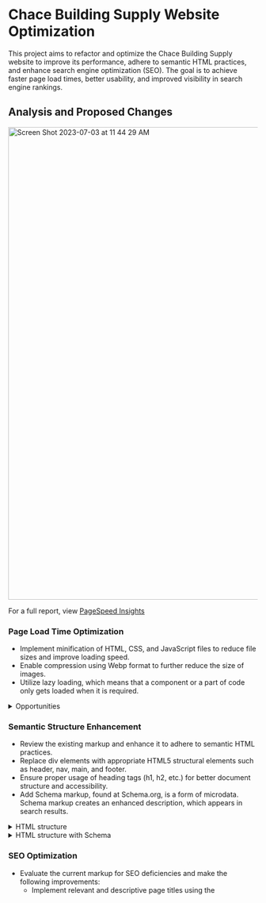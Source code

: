 # Chace Building Supply Website Optimization

This project aims to refactor and optimize the Chace Building Supply website to improve its performance, adhere to semantic HTML practices, and enhance search engine optimization (SEO). The goal is to achieve faster page load times, better usability, and improved visibility in search engine rankings.

## Analysis and Proposed Changes

<img width="953" alt="Screen Shot 2023-07-03 at 11 44 29 AM" src="https://github.com/nicolenam/chace-builder-supply-website/assets/58302337/b7aff2cb-9100-4722-b123-948e5e156c77">

For a full report, view [PageSpeed Insights](https://pagespeed.web.dev/analysis/https-www-chacebuildingsupply-com/hbjy7uagdw?form_factor=desktop)

### Page Load Time Optimization
- Implement minification of HTML, CSS, and JavaScript files to reduce file sizes and improve loading speed.
- Enable compression using Webp format to further reduce the size of images.
- Utilize lazy loading, which means that a component or a part of code only gets loaded when it is required.

 <details>
            <summary>Opportunities</summary>

- Reduce unused CSS and JS files
![Screen Shot 2023-07-01 at 6 12 08 PM](https://github.com/nicolenam/chace-builder-supply-website/assets/58302337/e768b5d8-eae9-4eac-b39b-53b40af3c4b3)

</details>

### Semantic Structure Enhancement
- Review the existing markup and enhance it to adhere to semantic HTML practices.
- Replace div elements with appropriate HTML5 structural elements such as header, nav, main, and footer.
- Ensure proper usage of heading tags (h1, h2, etc.) for better document structure and accessibility.
- Add Schema markup, found at Schema.org, is a form of microdata. Schema markup creates an enhanced description, which appears in search results.

<details>
            <summary>HTML structure</summary>
<body>
    <header>
        <nav></nav>
    </header>

    <main>
        <section className="about">
            <div className="aboutContainer">
                <h1>Chace Building Supply</h1>
            </div>
            <div className="location">
                <iframe
                    src="https://www.google.com/maps/embed?pb=!1m18!1m12!1m3!1d2968.2245495232055!2d-71.934847640827!3d41.93102598816592!2m3!1f0!2f0!3f0!3m2!1i1024!2i768!4f13.1!3m3!1m2!1s0x89e42773292aa979%3A0x5276ec279c3b0a1c!2s90%20Somers%20Turnpike%2C%20Putnam%2C%20CT%2006260%2C%20USA!5e0!3m2!1sen!2sca!4v1688266538456!5m2!1sen!2sca"
                    width="600"
                    height="450"
                    allowFullScreen=""
                    loading="lazy"
                    title="chace map"
                    referrerPolicy="no-referrer-when-downgrade"
                ></iframe>
                <div className="locationDetails">
                    <h2>Location</h2>
                    <div className="sc-bdfBwQ sc-gbHxpA cIKpxU hjQVrM">
                        <div>
                            <p className="sc-hOqqkJ cWGOwq">Chace Building Supply</p>
                            <p className="sc-hOqqkJ cWGOwt">90 Somers Turnpike</p>
                            <p className="sc-hOqqkJ cWGOwt">Woodstock, CT 06281</p>
                        </div>
                        <div>
                            <p className="sc-hOqqkJ cWGOwt">Phone: 1 (437) 747-8473</p>
                            <a href="mailto:info@chacebuildingsupply.com">
                                <p color="#12856e" className="sc-hOqqkJ hsIUPC">info@chacebuildingsupply.com</p>
                            </a>
                        </div>
                        <div>
                            <p className="sc-hOqqkJ cWGOwq">Store Hours</p>
                            <p className="sc-hOqqkJ cWGOwt">Mon-Fri 8 AM - 4 PM</p>
                            <p className="sc-hOqqkJ cWGOwt">Sat 9 AM - 12 PM</p>
                            <p className="sc-hOqqkJ cWGOwt">Sun CLOSED</p>
                        </div>
                        <a href="/" className="sc-cjHJEj kQbLAY">
                            <p color="#12856e" className="sc-hOqqkJ hsIUPC">Change Location</p>
                        </a>
                    </div>
                </div>
            </div>
        </section>
        <!-- Add more sections or content here -->
    </main>

    <footer>
        <!-- Footer content here -->
    </footer>
</body>



</details>

<details>
            <summary>HTML structure with Schema</summary>
<!DOCTYPE html>
<html>

<head></head>

<body>
    <header>
        <nav></nav>
    </header>

    <main>
        <section itemscope itemtype="http://schema.org/LocalBusiness" className="about">
            <div className="aboutContainer">
                <h1 itemprop="name">Chace Building Supply</h1>
            </div>
            
                 <!--  Add more sections or content here  -->
                 
            <span itemprop="openingHoursSpecification" itemscope itemtype="http://schema.org/OpeningHoursSpecification">
                <span itemprop="dayOfWeek" itemscope itemtype="http://schema.org/DayOfWeek">
                    <div itemprop="name">
                        <p className="sc-hOqqkJ cWGOwq">Store Hours</p>
                        <p className="sc-hOqqkJ cWGOwt">Mon-Fri 8 AM - 4 PM</p>
                        <p className="sc-hOqqkJ cWGOwt">Sat 9 AM - 12 PM</p>
                        <p className="sc-hOqqkJ cWGOwt">Sun CLOSED</p>
                    </div>
                </span>
            </span>
                    
     <!--  Add more sections or content here  -->
       
</details>

### SEO Optimization
- Evaluate the current markup for SEO deficiencies and make the following improvements:
  - Implement relevant and descriptive page titles using the <title> tag.
  - Utilize appropriate heading tags (h1, h2, etc.) to structure content and highlight important keywords.
  - Add meta tags, including meta description and meta keywords, to provide concise information for search engines.
 
 <details>
    <summary>Meta tags for SEO</summary>

```html
<html>
    <head>
        <meta charset="UTF-8">

        <title>Chace Building Supply - Quality Construction Materials for Your Projects</title>

        <meta name="description" content="Chace Building Supply offers a wide range of high-quality construction materials for residential and commercial projects. 
        Browse our catalog and find everything you need for your next construction or remodeling job.">

        <meta name="keywords" content="construction materials

, building supplies, remodeling, residential construction">

        <meta name="robots" content="index, follow">

        <link rel="canonical" href="https://www.chacebuildingsupply.com/">

        <meta property="og:title" content="Chace Building Supply - Quality Construction Materials">
        <meta property="og:image" content="https://www.chacebuildingsupply.com/image.jpg">
        
    </head>
<body>

<!-- webpage content goes here -->
</body>
</html>

```
</details>

## Updated Code
The optimized HTML, CSS, and JavaScript code can be found in the following files:

- [Header.js](https://github.com/nicolenam/chace-builder-supply-website/blob/main/src/components/Header.js)
- [Header.scss](https://github.com/nicolenam/chace-builder-supply-website/blob/main/src/styles/Header.scss)


Please note that these files represent a representative sample of the optimization changes made.

## Summary Report

| Before | After |
| --- | --- |
![Screen Shot 2023-07-01 at 5 58 53 PM](https://github.com/nicolenam/chace-builder-supply-website/assets/58302337/e40a3cda-62de-47d9-b9d8-fd4f2ad773b1)  | ![Screen Shot 2023-07-02 at 9 55 01 PM](https://github.com/nicolenam/chace-builder-supply-website/assets/58302337/91a85aab-791f-4e20-8aff-8c934f8c0bb0)



Deployed [Chace Building Supply](https://chace-building-supply.netlify.app) and Full report, view [PageSpeed Insights](https://pagespeed.web.dev/analysis/https-chace-building-supply-netlify-app/hb2skcjqk5?form_factor=desktop)

A summary report outlining the key optimizations made and their expected impact on performance is available in the [summary-report](https://docs.google.com/document/d/1E1Gf4Kck1xhBblbBlynD9R_bi4efCI8HYNNjalOO8N4/edit?usp=sharing) file.

## Sitemap
The recommended sitemap for the new and improved Chace Building Supply website is as follows:

![Screen Shot 2023-07-04 at 11 54 18 AM](https://github.com/nicolenam/chace-builder-supply-website/assets/58302337/8a8683ac-06bb-4302-b85c-3d825a55ec26)

## Acknowledgements
- The Chace Building Supply team for providing the opportunity to optimize their website.
- [Toolbx](https://toolbx.com) for the design standards and inspiration.

## Contact
For any inquiries or questions, please contact me at [eunjungnam@gmail.com](mailto:eunjungnam@gmail.com)
